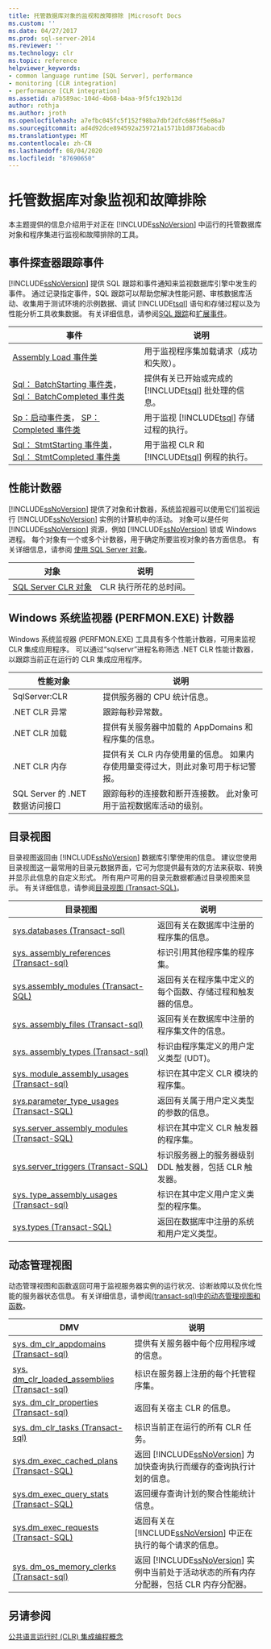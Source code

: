 ```yaml
---
title: 托管数据库对象的监视和故障排除 |Microsoft Docs
ms.custom: ''
ms.date: 04/27/2017
ms.prod: sql-server-2014
ms.reviewer: ''
ms.technology: clr
ms.topic: reference
helpviewer_keywords:
- common language runtime [SQL Server], performance
- monitoring [CLR integration]
- performance [CLR integration]
ms.assetid: a7b589ac-104d-4b68-b4aa-9f5fc192b13d
author: rothja
ms.author: jroth
ms.openlocfilehash: a7efbc045fc5f152f98ba7dbf2dfc686ff5e86a7
ms.sourcegitcommit: ad4d92dce894592a259721a1571b1d8736abacdb
ms.translationtype: MT
ms.contentlocale: zh-CN
ms.lasthandoff: 08/04/2020
ms.locfileid: "87690650"
---
```

# <a name="monitoring-and-troubleshooting-managed-database-objects"></a>托管数据库对象监视和故障排除
  本主题提供的信息介绍用于对正在 [!INCLUDE[ssNoVersion](../../../includes/ssnoversion-md.md)] 中运行的托管数据库对象和程序集进行监视和故障排除的工具。  
  
## <a name="profiler-trace-events"></a>事件探查器跟踪事件  
 [!INCLUDE[ssNoVersion](../../../includes/ssnoversion-md.md)] 提供 SQL 跟踪和事件通知来监视数据库引擎中发生的事件。 通过记录指定事件，SQL 跟踪可以帮助您解决性能问题、审核数据库活动、收集用于测试环境的示例数据、调试 [!INCLUDE[tsql](../../../includes/tsql-md.md)] 语句和存储过程以及为性能分析工具收集数据。 有关详细信息，请参阅[SQL 跟踪](../sql-trace/sql-trace.md)和[扩展事件](../extended-events/extended-events.md)。  
  
|事件|说明|  
|-----------|-----------------|  
|[Assembly Load 事件类](../../database-engine/assembly-load-event-class.md)|用于监视程序集加载请求（成功和失败）。|  
|[Sql： BatchStarting 事件类](../event-classes/sql-batchstarting-event-class.md)， [Sql： BatchCompleted 事件类](../event-classes/sql-batchcompleted-event-class.md)|提供有关已开始或完成的 [!INCLUDE[tsql](../../../includes/tsql-md.md)] 批处理的信息。|  
|[Sp：启动事件类](../event-classes/sp-starting-event-class.md)， [SP： Completed 事件类](../event-classes/sp-completed-event-class.md)|用于监视 [!INCLUDE[tsql](../../../includes/tsql-md.md)] 存储过程的执行。|  
|[Sql： StmtStarting 事件类](../event-classes/sql-stmtstarting-event-class.md)， [Sql： StmtCompleted 事件类](../event-classes/sql-stmtcompleted-event-class.md)|用于监视 CLR 和 [!INCLUDE[tsql](../../../includes/tsql-md.md)] 例程的执行。|  
  
## <a name="performance-counters"></a>性能计数器  
 [!INCLUDE[ssNoVersion](../../../includes/ssnoversion-md.md)] 提供了对象和计数器，系统监视器可以使用它们监视运行 [!INCLUDE[ssNoVersion](../../../includes/ssnoversion-md.md)] 实例的计算机中的活动。 对象可以是任何 [!INCLUDE[ssNoVersion](../../../includes/ssnoversion-md.md)] 资源，例如 [!INCLUDE[ssNoVersion](../../../includes/ssnoversion-md.md)] 锁或 Windows 进程。 每个对象有一个或多个计数器，用于确定所要监视对象的各方面信息。 有关详细信息，请参阅 [使用 SQL Server 对象](../performance-monitor/use-sql-server-objects.md)。  
  
|对象|说明|  
|------------|-----------------|  
|[SQL Server CLR 对象](../performance-monitor/sql-server-clr-object.md)|CLR 执行所花的总时间。|  
  
## <a name="windows-system-monitor-perfmonexe-counters"></a>Windows 系统监视器 (PERFMON.EXE) 计数器  
 Windows 系统监视器 (PERFMON.EXE) 工具具有多个性能计数器，可用来监视 CLR 集成应用程序。 可以通过“sqlservr”进程名称筛选 .NET CLR 性能计数器，以跟踪当前正在运行的 CLR 集成应用程序。  
  
|性能对象|说明|  
|------------------------|-----------------|  
|SqlServer:CLR|提供服务器的 CPU 统计信息。|  
|.NET CLR 异常|跟踪每秒异常数。|  
|.NET CLR 加载|提供有关服务器中加载的 AppDomains 和程序集的信息。|  
|.NET CLR 内存|提供有关 CLR 内存使用量的信息。 如果内存使用量变得过大，则此对象可用于标记警报。|  
|SQL Server 的 .NET 数据访问接口|跟踪每秒的连接数和断开连接数。 此对象可用于监视数据库活动的级别。|  
  
## <a name="catalog-views"></a>目录视图  
 目录视图返回由 [!INCLUDE[ssNoVersion](../../../includes/ssnoversion-md.md)] 数据库引擎使用的信息。 建议您使用目录视图这一最常用的目录元数据界面，它可为您提供最有效的方法来获取、转换并显示此信息的自定义形式。 所有用户可用的目录元数据都通过目录视图来显示。 有关详细信息，请参阅[目录视图 (Transact-SQL)](/sql/relational-databases/system-catalog-views/catalog-views-transact-sql)。  
  
|目录视图|说明|  
|------------------|-----------------|  
|[sys.databases &#40;Transact-sql&#41;](/sql/relational-databases/system-catalog-views/sys-assemblies-transact-sql)|返回有关在数据库中注册的程序集的信息。|  
|[sys. assembly_references &#40;Transact-sql&#41;](/sql/relational-databases/system-catalog-views/sys-assembly-references-transact-sql)|标识引用其他程序集的程序集。|  
|[sys.assembly_modules (Transact-SQL)](/sql/relational-databases/system-catalog-views/sys-assembly-modules-transact-sql)|返回有关在程序集中定义的每个函数、存储过程和触发器的信息。|  
|[sys. assembly_files &#40;Transact-sql&#41;](/sql/relational-databases/system-catalog-views/sys-assembly-files-transact-sql)|返回有关在数据库中注册的程序集文件的信息。|  
|[sys. assembly_types &#40;Transact-sql&#41;](/sql/relational-databases/system-catalog-views/sys-assembly-types-transact-sql)|标识由程序集定义的用户定义类型 (UDT)。|  
|[sys. module_assembly_usages &#40;Transact-sql&#41;](/sql/relational-databases/system-catalog-views/sys-module-assembly-usages-transact-sql)|标识在其中定义 CLR 模块的程序集。|  
|[sys.parameter_type_usages (Transact-SQL)](/sql/relational-databases/system-catalog-views/sys-parameter-type-usages-transact-sql)|返回有关属于用户定义类型的参数的信息。|  
|[sys.server_assembly_modules (Transact-SQL)](/sql/relational-databases/system-catalog-views/sys-server-assembly-modules-transact-sql)|标识在其中定义 CLR 触发器的程序集。|  
|[sys.server_triggers (Transact-SQL)](/sql/relational-databases/system-catalog-views/sys-server-triggers-transact-sql)|标识服务器上的服务器级别 DDL 触发器，包括 CLR 触发器。|  
|[sys. type_assembly_usages &#40;Transact-sql&#41;](/sql/relational-databases/system-catalog-views/sys-type-assembly-usages-transact-sql)|标识在其中定义用户定义类型的程序集。|  
|[sys.types (Transact-SQL)](/sql/relational-databases/system-catalog-views/sys-types-transact-sql)|返回在数据库中注册的系统和用户定义类型。|  
  
## <a name="dynamic-management-views"></a>动态管理视图  
 动态管理视图和函数返回可用于监视服务器实例的运行状况、诊断故障以及优化性能的服务器状态信息。 有关详细信息，请参阅[&#40;transact-sql&#41;中的动态管理视图和函数](../views/views.md)。  
  
|DMV|说明|  
|---------|-----------------|  
|[sys. dm_clr_appdomains &#40;Transact-sql&#41;](/sql/relational-databases/system-dynamic-management-views/sys-dm-clr-appdomains-transact-sql)|提供有关服务器中每个应用程序域的信息。|  
|[sys. dm_clr_loaded_assemblies &#40;Transact-sql&#41;](/sql/relational-databases/system-dynamic-management-views/sys-dm-clr-loaded-assemblies-transact-sql)|标识在服务器上注册的每个托管程序集。|  
|[sys. dm_clr_properties &#40;Transact-sql&#41;](/sql/relational-databases/system-dynamic-management-views/sys-dm-clr-properties-transact-sql)|返回有关宿主 CLR 的信息。|  
|[sys. dm_clr_tasks &#40;Transact-sql&#41;](/sql/relational-databases/system-dynamic-management-views/sys-dm-clr-tasks-transact-sql)|标识当前正在运行的所有 CLR 任务。|  
|[sys.dm_exec_cached_plans (Transact-SQL)](/sql/relational-databases/system-dynamic-management-views/sys-dm-exec-cached-plans-transact-sql)|返回 [!INCLUDE[ssNoVersion](../../../includes/ssnoversion-md.md)] 为加快查询执行而缓存的查询执行计划的信息。|  
|[sys.dm_exec_query_stats (Transact-SQL)](/sql/relational-databases/system-dynamic-management-views/sys-dm-exec-query-stats-transact-sql)|返回缓存查询计划的聚合性能统计信息。|  
|[sys.dm_exec_requests (Transact-SQL)](/sql/relational-databases/system-dynamic-management-views/sys-dm-exec-requests-transact-sql)|返回有关在 [!INCLUDE[ssNoVersion](../../../includes/ssnoversion-md.md)] 中正在执行的每个请求的信息。|  
|[sys. dm_os_memory_clerks &#40;Transact-sql&#41;](/sql/relational-databases/system-dynamic-management-views/sys-dm-os-memory-clerks-transact-sql)|返回 [!INCLUDE[ssNoVersion](../../../includes/ssnoversion-md.md)] 实例中当前处于活动状态的所有内存分配器，包括 CLR 内存分配器。|  
  
## <a name="see-also"></a>另请参阅  
 [公共语言运行时 (CLR) 集成编程概念](../../relational-databases/clr-integration/common-language-runtime-clr-integration-programming-concepts.md)  
  
  

